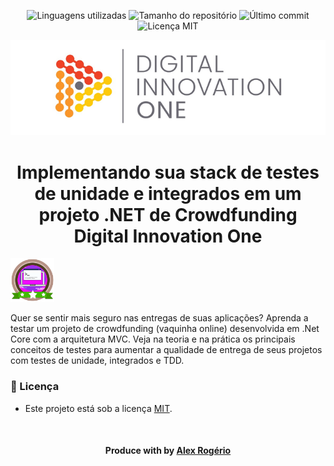 <!-- Badges session -->
<p align="center">
  <!-- languages -->
  <img src="https://img.shields.io/github/languages/count/Alex Rogério/dotnet-mongodb?style=social" alt="Linguagens utilizadas">
  <!-- repo size -->
  <img src="https://img.shields.io/github/repo-size/Alex Rogério/dotnet-mongodb?style=social" alt="Tamanho do repositório">
  <!-- last commit -->
  <img src="https://img.shields.io/github/last-commit/Alex Rogério/dotnet-mongodb?style=social" alt="Último commit">
  <!-- licence MIT -->
  <img src="https://img.shields.io/github/license/Alex Rogério/dotnet-mongodb?style=social" alt="Licença MIT">
</p>

<!--Banner session-->
<p align="center">
  <img src="./assets/readme/banner.png" alt="DIO" title="Digital Innovation One">
</p>

<!--About session-->
<h1 align="center">Implementando sua stack de testes de unidade e integrados em um projeto .NET de Crowdfunding<br>Digital Innovation One</h1>

<img src="./assets/readme/badge.png" title="Badge" width="70" height="70">



Quer se sentir mais seguro nas entregas de suas aplicações? Aprenda a testar um projeto de crowdfunding (vaquinha online) desenvolvida em .Net Core com a arquitetura MVC. Veja na teoria e na prática os principais conceitos de testes para aumentar a qualidade de entrega de seus projetos com testes de unidade, integrados e TDD.

<!--License session-->
<h3>📝 Licença</h3>

- Este projeto está sob a licença [MIT](./LICENSE).

<!--Bottom session-->
<br><h4 align=center>Produce  with by <a target="_blank" href="https://alexrogeriodj.vercel.app" >Alex Rogério</a></h4>
